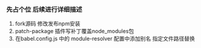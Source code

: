 <!-- intro: 想象这么一个场景，当你使用的npm第三方库中的某个api不再被支持，或者当你需要对某个第三方库中的功能进行改写或者部分自定义。那该如何操作呢？ -->

### 先占个位 后续进行详细描述
1. fork源码 修改发布npm安装  
2. patch-package 插件写补丁覆盖node_modules包  
3. 在babel.config.js 中的 module-resolver 配置中添加别名 指定文件路径替换  